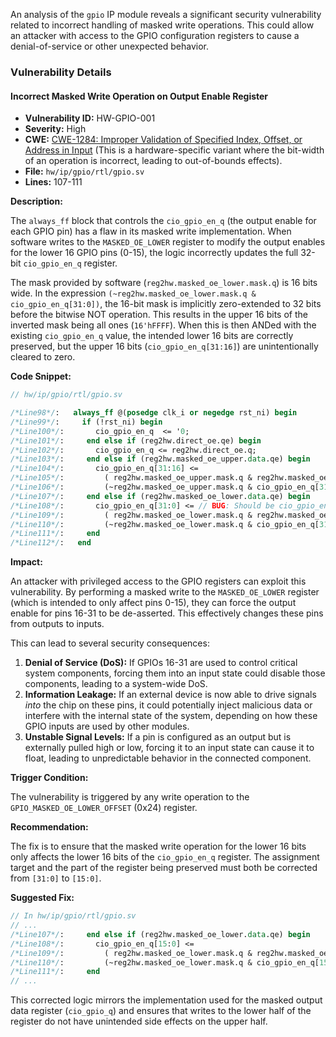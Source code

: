 An analysis of the `gpio` IP module reveals a significant security vulnerability related to incorrect handling of masked write operations. This could allow an attacker with access to the GPIO configuration registers to cause a denial-of-service or other unexpected behavior.

### Vulnerability Details

#### Incorrect Masked Write Operation on Output Enable Register

*   **Vulnerability ID:** HW-GPIO-001
*   **Severity:** High
*   **CWE:** [CWE-1284: Improper Validation of Specified Index, Offset, or Address in Input](https://cwe.mitre.org/data/definitions/1284.html) (This is a hardware-specific variant where the bit-width of an operation is incorrect, leading to out-of-bounds effects).
*   **File:** `hw/ip/gpio/rtl/gpio.sv`
*   **Lines:** 107-111

**Description:**

The `always_ff` block that controls the `cio_gpio_en_q` (the output enable for each GPIO pin) has a flaw in its masked write implementation. When software writes to the `MASKED_OE_LOWER` register to modify the output enables for the lower 16 GPIO pins (0-15), the logic incorrectly updates the full 32-bit `cio_gpio_en_q` register.

The mask provided by software (`reg2hw.masked_oe_lower.mask.q`) is 16 bits wide. In the expression `(~reg2hw.masked_oe_lower.mask.q & cio_gpio_en_q[31:0])`, the 16-bit mask is implicitly zero-extended to 32 bits before the bitwise NOT operation. This results in the upper 16 bits of the inverted mask being all ones (`16'hFFFF`). When this is then ANDed with the existing `cio_gpio_en_q` value, the intended lower 16 bits are correctly preserved, but the upper 16 bits (`cio_gpio_en_q[31:16]`) are unintentionally cleared to zero.

**Code Snippet:**

```systemverilog
// hw/ip/gpio/rtl/gpio.sv

/*Line98*/:   always_ff @(posedge clk_i or negedge rst_ni) begin
/*Line99*/:     if (!rst_ni) begin
/*Line100*/:       cio_gpio_en_q  <= '0;
/*Line101*/:     end else if (reg2hw.direct_oe.qe) begin
/*Line102*/:       cio_gpio_en_q <= reg2hw.direct_oe.q;
/*Line103*/:     end else if (reg2hw.masked_oe_upper.data.qe) begin
/*Line104*/:       cio_gpio_en_q[31:16] <=
/*Line105*/:         ( reg2hw.masked_oe_upper.mask.q & reg2hw.masked_oe_upper.data.q) |
/*Line106*/:         (~reg2hw.masked_oe_upper.mask.q & cio_gpio_en_q[31:16]);
/*Line107*/:     end else if (reg2hw.masked_oe_lower.data.qe) begin
/*Line108*/:       cio_gpio_en_q[31:0] <= // BUG: Should be cio_gpio_en_q[15:0]
/*Line109*/:         ( reg2hw.masked_oe_lower.mask.q & reg2hw.masked_oe_lower.data.q) |
/*Line110*/:         (~reg2hw.masked_oe_lower.mask.q & cio_gpio_en_q[31:0]); // BUG: cio_gpio_en_q[31:0] should be cio_gpio_en_q[15:0]
/*Line111*/:     end
/*Line112*/:   end
```

**Impact:**

An attacker with privileged access to the GPIO registers can exploit this vulnerability. By performing a masked write to the `MASKED_OE_LOWER` register (which is intended to only affect pins 0-15), they can force the output enable for pins 16-31 to be de-asserted. This effectively changes these pins from outputs to inputs.

This can lead to several security consequences:
1.  **Denial of Service (DoS):** If GPIOs 16-31 are used to control critical system components, forcing them into an input state could disable those components, leading to a system-wide DoS.
2.  **Information Leakage:** If an external device is now able to drive signals *into* the chip on these pins, it could potentially inject malicious data or interfere with the internal state of the system, depending on how these GPIO inputs are used by other modules.
3.  **Unstable Signal Levels:** If a pin is configured as an output but is externally pulled high or low, forcing it to an input state can cause it to float, leading to unpredictable behavior in the connected component.

**Trigger Condition:**

The vulnerability is triggered by any write operation to the `GPIO_MASKED_OE_LOWER_OFFSET` (0x24) register.

**Recommendation:**

The fix is to ensure that the masked write operation for the lower 16 bits only affects the lower 16 bits of the `cio_gpio_en_q` register. The assignment target and the part of the register being preserved must both be corrected from `[31:0]` to `[15:0]`.

**Suggested Fix:**

```systemverilog
// In hw/ip/gpio/rtl/gpio.sv
// ...
/*Line107*/:     end else if (reg2hw.masked_oe_lower.data.qe) begin
/*Line108*/:       cio_gpio_en_q[15:0] <=
/*Line109*/:         ( reg2hw.masked_oe_lower.mask.q & reg2hw.masked_oe_lower.data.q) |
/*Line110*/:         (~reg2hw.masked_oe_lower.mask.q & cio_gpio_en_q[15:0]);
/*Line111*/:     end
// ...
```

This corrected logic mirrors the implementation used for the masked output data register (`cio_gpio_q`) and ensures that writes to the lower half of the register do not have unintended side effects on the upper half.